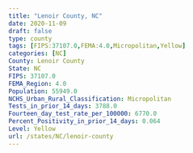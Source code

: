 ```yaml
---
title: "Lenoir County, NC"
date: 2020-11-09
draft: false
type: county
tags: [FIPS:37107.0,FEMA:4.0,Micropolitan,Yellow]
categories: [NC]
County: Lenoir County
State: NC
FIPS: 37107.0
FEMA_Region: 4.0
Population: 55949.0
NCHS_Urban_Rural_Classification: Micropolitan
Tests_in_prior_14_days: 3788.0
Fourteen_day_test_rate_per_100000: 6770.0
Percent_Positivity_in_prior_14_days: 0.064
Level: Yellow
url: /states/NC/lenoir-county
---
```



